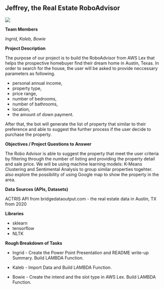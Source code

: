 ## Jeffrey, the Real Estate RoboAdvisor

<img src="https://github.com/padthai-sketch/Project-RealEstate-RoboAdvisor-Group-6-/blob/main/Images/logo.png?raw=true"/>

**Team Members**

*Ingrid, Kaleb, Bowie*

**Project Description**

The purpose of our project is to build the RoboAdvisor from AWS Lex that helps the prospective homebuyer find their dream home in Austin, Texas. In order to search for the house, the user will be asked to provide neccessary parameters as following. 
- personal annual income, 
- property type, 
- price range, 
- number of bedrooms, 
- number of bathrooms, 
- location, 
- the amount of down payment. 

After that, the bot will generate the list of property that similar to their preference and able to suggest the further process if the user decide to purchase the property. 

**Objectives / Project Questions to Answer**

The Robo Advisor is able to suggest the property that meet the user criteria by filtering through the number of listing and providing the property detail and sale price. We will be using machine learning models: K-Means Clustering and Sentimental Analysis to group similar properties togehter.  
also explore the possibility of using Google map to show the property in the area.    


**Data Sources (APIs, Datasets)**

ACTRIS API from bridgedataoutput.com - the real estate data in Austin, TX from 2020

**Libraries**

- sklearn
- tensorflow
- NLTK

**Rough Breakdown of Tasks**

- Ingrid - Create the Power Point Presentation and README write-up Summary. Build LAMBDA Function.

- Kaleb - Import Data and Build LAMBDA Function.

- Bowie - Create the intend and the slot type in AWS Lex. Build LAMBDA Function.
